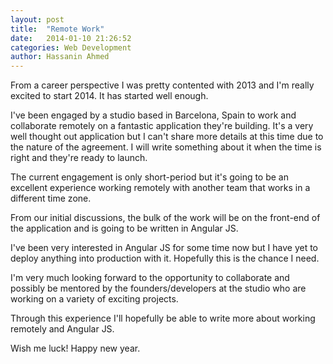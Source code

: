 ```yaml
---
layout: post
title:  "Remote Work"
date:   2014-01-10 21:26:52
categories: Web Development
author: Hassanin Ahmed 
---
```


From a career perspective I was pretty contented with 2013 and I'm really excited to start 2014. It has started well enough.

I've been engaged by a studio based in Barcelona, Spain to work and collaborate remotely on a fantastic application they're building. It's a very well thought out application but I can't share more details at this time due to the nature of the agreement. I will write something about it when the time is right and they're ready to launch.

The current engagement is only short-period but it's going to be an excellent experience working remotely with another team that works in a different time zone.

From our initial discussions, the bulk of the work will be on the front-end of the application and is going to be written in Angular JS.

I've been very interested in Angular JS for some time now but I have yet to deploy anything into production with it. Hopefully this is the chance I need.

I'm very much looking forward to the opportunity to collaborate and possibly be mentored by the founders/developers at the studio who are working on a variety of exciting projects.

Through this experience I'll hopefully be able to write more about working remotely and Angular JS.

Wish me luck! Happy new year.